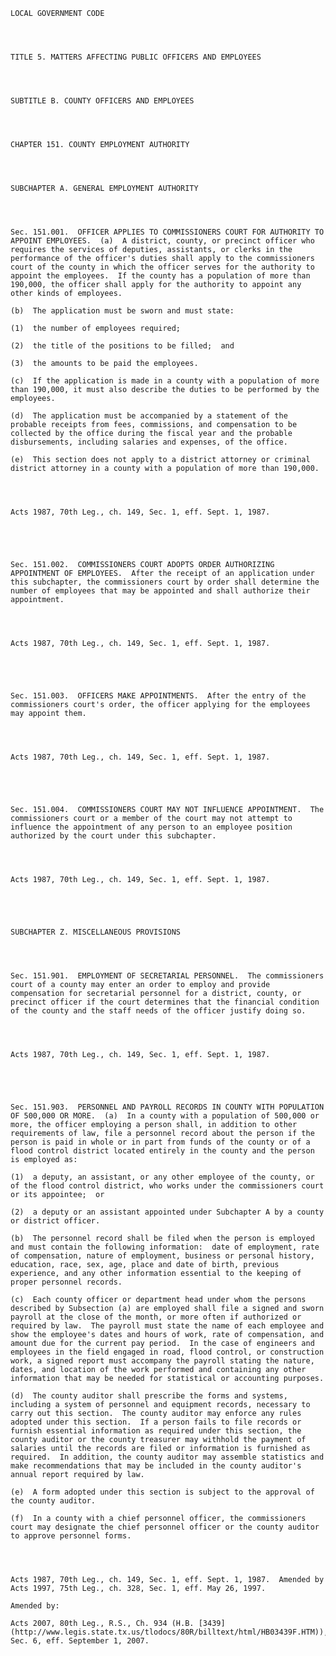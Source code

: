 ﻿
    
    
    	
    					
    
    
    LOCAL GOVERNMENT CODE
    
      
    
    
    TITLE 5. MATTERS AFFECTING PUBLIC OFFICERS AND EMPLOYEES
    
      
    
    
    SUBTITLE B. COUNTY OFFICERS AND EMPLOYEES
    
      
    
    
    CHAPTER 151. COUNTY EMPLOYMENT AUTHORITY
    
      
    
    
    SUBCHAPTER A. GENERAL EMPLOYMENT AUTHORITY
    
      
    
    
    Sec. 151.001.  OFFICER APPLIES TO COMMISSIONERS COURT FOR AUTHORITY TO APPOINT EMPLOYEES.  (a)  A district, county, or precinct officer who requires the services of deputies, assistants, or clerks in the performance of the officer's duties shall apply to the commissioners court of the county in which the officer serves for the authority to appoint the employees.  If the county has a population of more than 190,000, the officer shall apply for the authority to appoint any other kinds of employees.
    
    (b)  The application must be sworn and must state:
    
    (1)  the number of employees required;
    
    (2)  the title of the positions to be filled;  and
    
    (3)  the amounts to be paid the employees.
    
    (c)  If the application is made in a county with a population of more than 190,000, it must also describe the duties to be performed by the employees.
    
    (d)  The application must be accompanied by a statement of the probable receipts from fees, commissions, and compensation to be collected by the office during the fiscal year and the probable disbursements, including salaries and expenses, of the office.
    
    (e)  This section does not apply to a district attorney or criminal district attorney in a county with a population of more than 190,000.
    
    
    
    
    Acts 1987, 70th Leg., ch. 149, Sec. 1, eff. Sept. 1, 1987.
    
    
    
    
    
    Sec. 151.002.  COMMISSIONERS COURT ADOPTS ORDER AUTHORIZING APPOINTMENT OF EMPLOYEES.  After the receipt of an application under this subchapter, the commissioners court by order shall determine the number of employees that may be appointed and shall authorize their appointment.
    
    
    
    
    Acts 1987, 70th Leg., ch. 149, Sec. 1, eff. Sept. 1, 1987.
    
    
    
    
    
    Sec. 151.003.  OFFICERS MAKE APPOINTMENTS.  After the entry of the commissioners court's order, the officer applying for the employees may appoint them.
    
    
    
    
    Acts 1987, 70th Leg., ch. 149, Sec. 1, eff. Sept. 1, 1987.
    
    
    
    
    
    Sec. 151.004.  COMMISSIONERS COURT MAY NOT INFLUENCE APPOINTMENT.  The commissioners court or a member of the court may not attempt to influence the appointment of any person to an employee position authorized by the court under this subchapter.
    
    
    
    
    Acts 1987, 70th Leg., ch. 149, Sec. 1, eff. Sept. 1, 1987.
    
    
    
    
    
    SUBCHAPTER Z. MISCELLANEOUS PROVISIONS
    
      
    
    
    Sec. 151.901.  EMPLOYMENT OF SECRETARIAL PERSONNEL.  The commissioners court of a county may enter an order to employ and provide compensation for secretarial personnel for a district, county, or precinct officer if the court determines that the financial condition of the county and the staff needs of the officer justify doing so.
    
    
    
    
    Acts 1987, 70th Leg., ch. 149, Sec. 1, eff. Sept. 1, 1987.
    
    
    
    
    
    Sec. 151.903.  PERSONNEL AND PAYROLL RECORDS IN COUNTY WITH POPULATION OF 500,000 OR MORE.  (a)  In a county with a population of 500,000 or more, the officer employing a person shall, in addition to other requirements of law, file a personnel record about the person if the person is paid in whole or in part from funds of the county or of a flood control district located entirely in the county and the person is employed as:
    
    (1)  a deputy, an assistant, or any other employee of the county, or of the flood control district, who works under the commissioners court or its appointee;  or
    
    (2)  a deputy or an assistant appointed under Subchapter A by a county or district officer.
    
    (b)  The personnel record shall be filed when the person is employed and must contain the following information:  date of employment, rate of compensation, nature of employment, business or personal history, education, race, sex, age, place and date of birth, previous experience, and any other information essential to the keeping of proper personnel records.
    
    (c)  Each county officer or department head under whom the persons described by Subsection (a) are employed shall file a signed and sworn payroll at the close of the month, or more often if authorized or required by law.  The payroll must state the name of each employee and show the employee's dates and hours of work, rate of compensation, and amount due for the current pay period.  In the case of engineers and employees in the field engaged in road, flood control, or construction work, a signed report must accompany the payroll stating the nature, dates, and location of the work performed and containing any other information that may be needed for statistical or accounting purposes.
    
    (d)  The county auditor shall prescribe the forms and systems, including a system of personnel and equipment records, necessary to carry out this section.  The county auditor may enforce any rules adopted under this section.  If a person fails to file records or furnish essential information as required under this section, the county auditor or the county treasurer may withhold the payment of salaries until the records are filed or information is furnished as required.  In addition, the county auditor may assemble statistics and make recommendations that may be included in the county auditor's annual report required by law.
    
    (e)  A form adopted under this section is subject to the approval of the county auditor.
    
    (f)  In a county with a chief personnel officer, the commissioners court may designate the chief personnel officer or the county auditor to approve personnel forms.
    
    
    
    
    Acts 1987, 70th Leg., ch. 149, Sec. 1, eff. Sept. 1, 1987.  Amended by Acts 1997, 75th Leg., ch. 328, Sec. 1, eff. May 26, 1997.
    
    Amended by: 
    
    Acts 2007, 80th Leg., R.S., Ch. 934 (H.B. [3439](http://www.legis.state.tx.us/tlodocs/80R/billtext/html/HB03439F.HTM)), Sec. 6, eff. September 1, 2007.
    
    
    
    
    				
